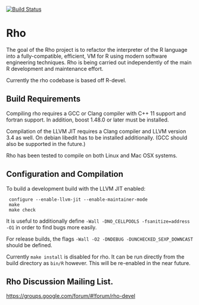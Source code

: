 [![Build Status](https://travis-ci.org/cxxr-devel/cxxr.svg?branch=master)](https://travis-ci.org/cxxr-devel/cxxr)

# Rho

The goal of the Rho project is to refactor the interpreter of the R language into a fully-compatible, efficient, VM for R using modern software engineering techniques.  Rho is being carried out independently of the main R development and maintenance effort.

Currently the rho codebase is based off R-devel.

## Build Requirements

Compiling rho requires a GCC or Clang compiler with C++ 11 support and fortran support.  In addition, boost 1.48.0 or later must be installed.

Compilation of the LLVM JIT requires a Clang compiler and LLVM version 3.4 as well. On debian libedit has to be installed additionally.  (GCC should also be supported in the future.)

Rho has been tested to compile on both Linux and Mac OSX systems.

## Configuration and Compilation

To build a development build with the LLVM JIT enabled:
  ```
   configure --enable-llvm-jit --enable-maintainer-mode 
   make
   make check
   ```
It is useful to additionally define `-Wall -DNO_CELLPOOLS -fsanitize=address -O1` in order to find bugs more easily. 

For release builds, the flags `-Wall -O2 -DNDEBUG -DUNCHECKED_SEXP_DOWNCAST` should be defined.

Currently `make install` is disabled for rho.  It can be run directly from the build directory as `bin/R` however.  This will be re-enabled in the near future.

## Rho Discussion Mailing List.

https://groups.google.com/forum/#!forum/rho-devel
